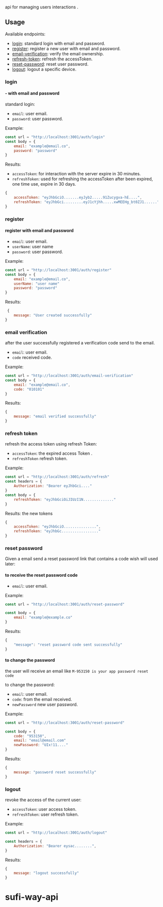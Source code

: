 api for managing users interactions .



## Usage
Available endpoints:
- [login](#login): standard login with email and password.
- [register](#register): register a new user with email and password.
- [email-verification](#email-verification): verify the email ownership.
- [refresh-token](#refresh-token): refresh the accessToken.
- [reset-password](#reset-password): reset user password.
- [logout](#logout): logout a specific device.

### login

#### - with email and password

standard login:

* `email`: user email.
* `password`: user password.

Example:

```javascript
const url = "http://localhost:3001/auth/login"
const body = {
    email: "example@email.co",
    password: "password"
}
```
Results:

* `accessToken`: for interaction with the server expire in 30 minutes.
* `refreshToken`: used for refreshing the accessToken after been expired, one time use, expire in 30 days.

```javascript
{
    accessToken: "eyJhbGciO.......eyJyb2.....91Zucygva-hE....",
    refreshToken: "eyJhbGci.........eyJ1cYjhh.....xwMEEHg_bt0ZJ1......"
}
```

### register

#### register with email and password

* `email`: user email.
* `userName`: user name
* `password`: user password.

Example:

```javascript
const url = "http://localhost:3001/auth/register"
const body = {
    email: "example@email.co",
    userName: "user name"
    password: "password"
}
```
Results:

```javascript
 {
    message: "User created successfully"
}
```

### email verification 
after the user successfully registered a verification code send to the email.


* `email`: user email.
* `code` received code.


Example:

```javascript
const url = "http://localhost:3001/auth/email-verification"
const body = {
    email: "example@email.co",
    code: "010101"
}
```
Results:

```javascript
{
    message: "email verified successfully"
}
```

### refresh token
refresh the access token using refresh Token:

* `accessToken`: the expired access Token .
* `refreshToken` refresh token.

Example:

```javascript
const url = "http://localhost:3001/auth/refresh"
const headers = {
    Authorization: "Bearer eyJhbGci...."
}
const body = {
    refreshToken: "eyJhbGciOiJIUzI1N.............."
}
```

Results:
the new tokens
```javascript
{
    accessToken: "eyJhbGciO...............",
    refreshToken: "eyJhbGc................."
}
```

### reset password
Given a email send a reset password link that contains a code wish will used later:

#### to receive the reset password code 

* `email`: user email.

Example:
```javascript
const url = "http://localhost:3001/auth/reset-password"

const body = {
    email: "example@example.co"
}
```

Results:
```javascript
{
    "message": "reset password code sent successfully"
}
```
#### to change the password

the user will receive an email like `M-953150 is your app password reset code`

to change the password:

* `email`: user email.
* `code`: from the email received.
* `newPassword` new user password.

Example:

```javascript
const url = "http://localhost:3001/auth/reset-password"

const body = {
    code: "953150",
    email: "email@email.com"
    newPassword: "UIx!11...."
}
```

Results:

```javascript
{
    message: "password reset successfully"
}

```

### logout
revoke the access of the current user:

* `accessToken`: user access token.
* `refreshToken`: user refresh token.

Example:

```javascript
const url = "http://localhost:3001/auth/logout"

const headers = {
    Authorization: "Bearer eysac........",
}
```

Results:
```javascript
{
    message: "logout successfully"
}
```
# sufi-way-api
